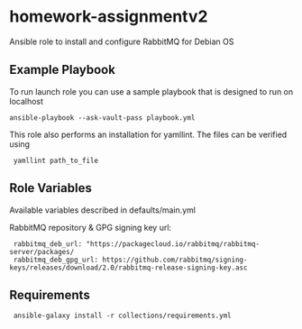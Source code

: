 # homework-assignmentv2

Ansible role to install and configure RabbitMQ for Debian OS


Example Playbook
--------------

To run launch role you can use a sample playbook that is designed to run on localhost
     
    ansible-playbook --ask-vault-pass playbook.yml 

This role also performs an installation for yamllint. The files can be verified using

     yamllint path_to_file

      
Role Variables
--------------
Available variables described in defaults/main.yml


RabbitMQ repository & GPG signing key url:

     rabbitmq_deb_url: "https://packagecloud.io/rabbitmq/rabbitmq-server/packages/
     rabbitmq_deb_gpg_url: https://github.com/rabbitmq/signing-keys/releases/download/2.0/rabbitmq-release-signing-key.asc

Requirements
--------------

     ansible-galaxy install -r collections/requirements.yml

